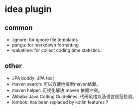 # idea plugin

## common

- .ignore: for ignore file templates
- pangu: for markdown formatting
- wakatime: for collect coding time statistics.

## other

- JPA buddy: JPA tool
- maven search: 可以方便地搜索maven依赖。
- maven helper: 可视化解决 maven 依赖冲突。
- Alibaba Java Coding Guidelines: 代码风格以及语言规范检测。
- lombok: has been replaced by kotlin features ?
